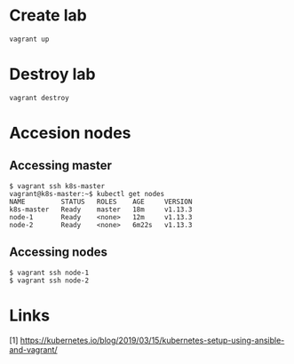 



# Create lab

```
vagrant up
```


# Destroy lab

```
vagrant destroy
```


# Accesion nodes

## Accessing master

```
$ vagrant ssh k8s-master
vagrant@k8s-master:~$ kubectl get nodes
NAME         STATUS   ROLES    AGE     VERSION
k8s-master   Ready    master   18m     v1.13.3
node-1       Ready    <none>   12m     v1.13.3
node-2       Ready    <none>   6m22s   v1.13.3
```
## Accessing nodes

```
$ vagrant ssh node-1
$ vagrant ssh node-2
```


# Links

[1] https://kubernetes.io/blog/2019/03/15/kubernetes-setup-using-ansible-and-vagrant/
